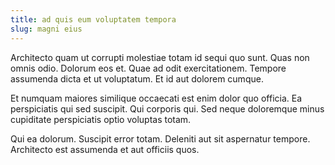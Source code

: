 ```yaml
---
title: ad quis eum voluptatem tempora
slug: magni eius
---
```


Architecto quam ut corrupti molestiae totam id sequi quo sunt. Quas non omnis odio. Dolorum eos et. Quae ad odit exercitationem. Tempore assumenda dicta et ut voluptatum. Et id aut dolorem cumque.

Et numquam maiores similique occaecati est enim dolor quo officia. Ea perspiciatis qui sed suscipit. Qui corporis qui. Sed neque doloremque minus cupiditate perspiciatis optio voluptas totam.

Qui ea dolorum. Suscipit error totam. Deleniti aut sit aspernatur tempore. Architecto est assumenda et aut officiis quos.
